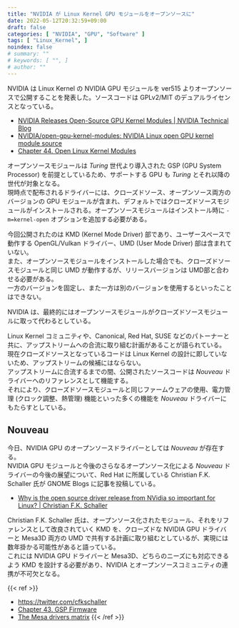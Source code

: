 ```yaml
---
title: "NVIDIA が Linux Kernel GPU モジュールをオープンソースに"
date: 2022-05-12T20:32:59+09:00
draft: false
categories: [ "NVIDIA", "GPU", "Software" ]
tags: [ "Linux_Kernel", ]
noindex: false
# summary: ""
# keywords: [ "", ]
# author: ""
---
```


NVIDIA は Linux Kernel の NVIDIA GPU モジュールを ver515 よりオープンソースで公開することを発表した。ソースコードは GPLv2/MIT のデュアルライセンスとなっている。  

 * [NVIDIA Releases Open-Source GPU Kernel Modules | NVIDIA Technical Blog](https://developer.nvidia.com/blog/nvidia-releases-open-source-gpu-kernel-modules/)
 * [NVIDIA/open-gpu-kernel-modules: NVIDIA Linux open GPU kernel module source](https://github.com/NVIDIA/open-gpu-kernel-modules)
 * [Chapter 44. Open Linux Kernel Modules](http://us.download.nvidia.com/XFree86/Linux-x86_64/515.43.04/README/kernel_open.html)

オープンソースモジュールは *Turing* 世代より導入された GSP (GPU System Processor) を前提としているため、サポートする GPU も *Turing* とそれ以降の世代が対象となる。  
現時点で配布されるドライバーには、クローズドソース、オープンソース両方のバージョンの GPU モジュールが含まれ、デフォルトではクローズドソースモジュールがインストールされる。オープンソースモジュールはインストール時に `-m=kernel-open` オプションを追加する必要がある。  

今回公開されたのは KMD (Kernel Mode Driver) 部であり、ユーザースペースで動作する OpenGL/Vulkan ドライバー、UMD (User Mode Driver) 部は含まれていない。  
また、オープンソースモジュールをインストールした場合でも、クローズドソースモジュールと同じ UMD が動作するが、リリースバージョンは UMD部と合わせる必要がある。  
一方のバージョンを固定し、また一方は別のバージョンを使用するといったことはできない。  

NVIDIA は、最終的にはオープンソースモジュールがクローズドソースモジュールに取って代わるとしている。  

Linux Kernel コミュニティや、Canonical, Red Hat, SUSE などのパトーナーと共に、アップストリームへの合流に取り組む計画があることが語られている。  
現在クローズドソースとなっているコードは Linux Kernel の設計に即していないため、アップストリームの候補にはならない。  
アップストリームに合流するまでの間、公開されたソースコードは *Nouveau* ドライバーへのリファレンスとして機能する。  
それにより、クローズドソースモジュールと同じファームウェアの使用、電力管理 (クロック調整、熱管理) 機能といった多くの機能を *Nouveau* ドライバーにもたらすとしている。  

## Nouveau

今日、NVIDIA GPU のオープンソースドライバーとしては *Nouveau* が存在する。  
NVIDIA GPU モジュールと今後のさらなるオープンソース化による *Nouveau* ドライバーの今後の展望について、Red Hat に所属している Christian F.K. Schaller 氏が GNOME Blogs に記事を投稿している。  

 * [Why is the open source driver release from NVidia so important for Linux? | Christian F.K. Schaller](https://blogs.gnome.org/uraeus/2022/05/11/why-is-the-open-source-driver-release-from-nvidia-so-important-for-linux/)

Christian F.K. Schaller 氏は、オープンソース化されたモジュール、それをリファレンスとして改良されていく KMD を、クローズドな NVIDIA GPU ドライバーと Mesa3D 両方の UMD で共有する計画に取り組むとしているが、実現には数年掛かる可能性があると語っている。  
これには NVIDIA GPU ドライバーと Mesa3D、どちらのニーズにも対応できるよう KMD を設計する必要があり、NVIDIA とオープンソースコミュニティの連携が不可欠となる。  

{{< ref >}}
 * <https://twitter.com/cfkschaller>
 * [Chapter 43. GSP Firmware](https://download.nvidia.com/XFree86/Linux-x86_64/515.43.04/README/gsp.html)
 * [The Mesa drivers matrix](https://mesamatrix.net/)
{{< /ref >}}
